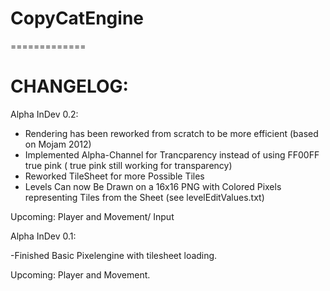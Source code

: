 CopyCatEngine
=============
=============

CHANGELOG:
=========

Alpha InDev 0.2:
- Rendering has been reworked from scratch to be more efficient (based on Mojam 2012)
- Implemented Alpha-Channel for Trancparency instead of using FF00FF true pink ( true pink still working for transparency)
- Reworked TileSheet for more Possible Tiles
- Levels Can now Be Drawn on a 16x16 PNG with Colored Pixels representing Tiles from the Sheet (see levelEditValues.txt)

Upcoming: Player and Movement/ Input




Alpha InDev 0.1:

 -Finished Basic Pixelengine with tilesheet loading.

Upcoming: Player and Movement.
